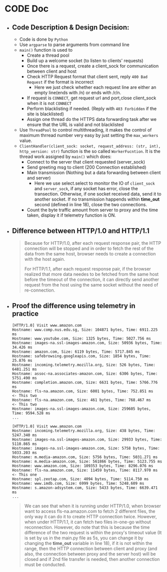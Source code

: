 # CODE Doc

- ## Code Description & Design Decision:

    - Code is done by `Python`
    - Use `argparse` to parse arguments from command line
    -  `main()` function is used to 
        - Create a thread pool
        - Build up a welcome socket (to listen to clients' requests)
        - Once there is a request, create a client_sock for communication between client and host
        - Check HTTP Request format that client sent, reply `400 Bad Request` if the format is incorrect
            - Here we just check whether each request line are either an empty line(ends with /n) or ends with /r/n.
        - If request is `CONNECT`, get request url and port,close client_sock when it is not `CONNECT`
        - Perform blacklisting if needed. (Reply with `403 Forbidden` if the site is blacklisted)
        - Assign one thread do the HTTPS data forwarding task after we ensure that the URL is valid and not blacklisted
    - Use `ThreadPool` to control multithreading, it makes the control of maximum thrread number very easy by just setting the `max_workers` value.
    - `ClientHandler(client_sock: socket, request_address: (str, int), http_version: str)` function is the so called `WorkerFucntion`. It is the thread work assigned by `main()` which does:
        - Connect to the server that client requested (server_sock)
        - Send greeting msg to client (200 Connection established)
        - Main transmission (Nothing but a data forwarding between client and server)
            - Here we use select.select to monitor the IO of `client_sock` and `server_sock`, if any socket has error, close the transection. Otherwise, if one socket received data, send it to another socket. If no transmission happends within **time_out** second (defined in line 18), close the two connections.
        - Count the byte traffic amount from server to proxy and the time taken, display it if telemetry function is ON.

- ## Difference between HTTP/1.0 and HTTP/1.1

    > Because for HTTP/1.0, after each request response pair, the HTTP connection will be stopped and in order to fetch the rest of the data from the same host, browser needs to create a connection with the host again.
    >
    > For HTTP/1.1, after each request response pair, if the browser realized that more data needes to be fetched from the same host before the timeout of the connection, it can directly send another request from the host using the same socket without the need of re-connection.

- ## Proof the difference using telemetry in practice

    ```
    [HTTP/1.0] Visit www.amazon.com
    Hostname: www.comp.nus.edu.sg, Size: 104871 bytes, Time: 6911.225 ms
    Hostname: www.youtube.com, Size: 1325 bytes, Time: 5027.756 ms
    Hostname: images-na.ssl-images-amazon.com, Size: 50936 bytes, Time: 34.426 ms
    Hostname: amazon.com, Size: 6119 bytes, Time: 5717.845 ms
    Hostname: safebrowsing.googleapis.com, Size: 1854 bytes, Time: 25.876 ms
    Hostname: incoming.telemetry.mozilla.org, Size: 526 bytes, Time: 6481.251 ms
    Hostname: assoc-na.associates-amazon.com, Size: 6306 bytes, Time: 5751.490 ms
    Hostname: completion.amazon.com, Size: 6631 bytes, Time: 5766.776 ms
    Hostname: fls-na.amazon.com, Size: 6001 bytes, Time: 752.851 ms            <- This two
    Hostname: fls-na.amazon.com, Size: 461 bytes, Time: 768.467 ms             <- This two
    Hostname: images-na.ssl-images-amazon.com, Size: 259605 bytes, Time: 9594.528 ms
    ...
    ```

    ```
    [HTTP/1.0] Visit www.amazon.com
    Hostname: incoming.telemetry.mozilla.org, Size: 438 bytes, Time: 5247.340 ms
    Hostname: images-na.ssl-images-amazon.com, Size: 29933 bytes, Time: 5110.865 ms
    Hostname: images-na.ssl-images-amazon.com, Size: 5758 bytes, Time: 5033.203 ms
    Hostname: m.media-amazon.com, Size: 5756 bytes, Time: 5031.271 ms
    Hostname: m.media-amazon.com, Size: 561866 bytes, Time: 5123.755 ms
    Hostname: www.amazon.com, Size: 109353 bytes, Time: 8296.076 ms
    Hostname: fls-na.amazon.com, Size: 11459 bytes, Time: 8117.970 ms         <- This one
    Hostname: spl.zeotap.com, Size: 4094 bytes, Time: 5114.750 ms
    Hostname: www.imdb.com, Size: 6999 bytes, Time: 5248.609 ms
    Hostname: s.amazon-adsystem.com, Size: 5433 bytes, Time: 6639.471 ms
    ...
    ```

    > We can see that when it is running under HTTP/1.0, when browser want to access fls-na.amazon.com to fetch 2 different files, the only way it can do it to create HTTP connection twice. However, when under HTTP/1.1, it can fetch two files in-one-go without reconnection. However, do note that this is because the time difference of the two request is within the proxy's timeout value (It is set by us in the main.py file as 5s, you can change it by changing the **time_out** variable in line 18), if it is not within the range, then the HTTP connection between client and proxy (and also, the connection between proxy and the server host) will be closed and if 2nd file transfer is needed, then another connection must be conducted.